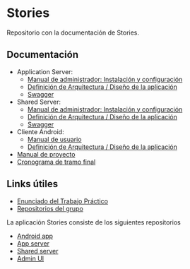 # Stories

Repositorio con la documentación de Stories.

## Documentación

* Application Server:
  * [Manual de administrador: Instalación y configuración](https://github.com/taller2-2018-1-grupo2/python-server/blob/master/README.md)
  * [Definición de Arquitectura / Diseño de la aplicación](https://github.com/taller2-2018-1-grupo2/python-server/blob/master/docs/arquitectura.md)
  * [Swagger](https://github.com/taller2-2018-1-grupo2/python-server/blob/master/stories_app_server.json)
* Shared Server:
  * [Manual de administrador: Instalación y configuración](https://github.com/taller2-2018-1-grupo2/shared-server/blob/master/README.md)
  * [Definición de Arquitectura / Diseño de la aplicación](https://github.com/taller2-2018-1-grupo2/shared-server/blob/master/docs/arquitectura.md)
  * [Swagger](https://github.com/taller2-2018-1-grupo2/shared-server/blob/master/shared_server_swagger.yaml)
* Cliente Android:
  * [Manual de usuario](https://github.com/taller2-2018-1-grupo2/android-app/blob/master/docs/manual_usuario.md)
  * [Definición de Arquitectura / Diseño de la aplicación](https://github.com/taller2-2018-1-grupo2/android-app/blob/master/docs/arquitectura.md)
* [Manual de proyecto](https://docs.google.com/document/d/1z1C9m3dm-Vx6Ms50Mdojlf0MNTuGCCSKU7xNhCq62jc/edit)
* [Cronograma de tramo final](https://docs.google.com/document/d/1peJ3YoZshuZdq0z-b3xY-hwNcCp8qgRwq5b1Aq6Jd1Q/edit)

## Links útiles

* [Enunciado del Trabajo Práctico](https://github.com/taller-de-programacion-2/taller-de-programacion-2.github.io/tree/master/trabajo-practico/enunciados/2018/1)
* [Repositorios del grupo](https://github.com/orgs/taller2-2018-1-grupo2/dashboard)

La aplicación Stories consiste de los siguientes repositorios
* [Android app](https://github.com/taller2-2018-1-grupo2/android-app)
* [App server](https://github.com/taller2-2018-1-grupo2/python-server)
* [Shared server](https://github.com/taller2-2018-1-grupo2/shared-server)
* [Admin UI](https://github.com/taller2-2018-1-grupo2/stories-react)

